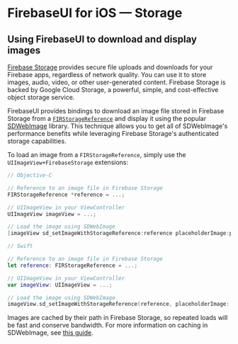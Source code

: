 # FirebaseUI for iOS — Storage

## Using FirebaseUI to download and display images

[Firebase Storage][firebase-storage] provides secure file uploads and downloads for your Firebase apps,
regardless of network quality. You can use it to store images, audio, video, or other
user-generated content. Firebase Storage is backed by Google Cloud Storage, a powerful, simple,
and cost-effective object storage service.

FirebaseUI provides bindings to download an image file stored in Firebase Storage
from a [`FIRStorageReference`][storage-reference] and display it using the popular
[SDWebImage][sdwebimage] library. This technique allows you to get all of SDWebImage's performance
benefits while leveraging Firebase Storage's authenticated storage capabilities.

To load an image from a `FIRStorageReference`, simply use the `UIImageView+FirebaseStorage` extensions:

```objective-c
// Objective-C

// Reference to an image file in Firebase Storage
FIRStorageReference *reference = ...;

// UIImageView in your ViewController
UIImageView imageView = ...;

// Load the image using SDWebImage
[imageView sd_setImageWithStorageReference:reference placeholderImage:placeholderImage];
```

```swift
// Swift

// Reference to an image file in Firebase Storage
let reference: FIRStorageReference = ...;

// UIImageView in your ViewController
var imageView: UIImageView = ...;

// Load the image using SDWebImage
imageView.sd_setImageWithStorageReference(reference, placeholderImage: placeholderImage)
```

Images are cached by their path in Firebase Storage, so repeated loads will be
fast and conserve bandwidth. For more information on caching in SDWebImage,
see [this guide][sdwebimage-caching].

[firebase-storage]: https://firebase.google.com/docs/storage/
[sdwebimage]: https://github.com/rs/SDWebImage
[storage-reference]: https://firebase.google.com/docs/reference/ios/firebasestorage/interface_f_i_r_storage_reference
[sdwebimage-caching]: https://github.com/rs/SDWebImage#using-asynchronous-image-caching-independently
